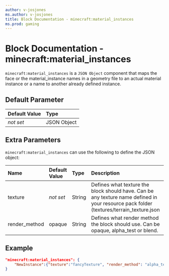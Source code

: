 ```yaml
---
author: v-josjones
ms.author: v-josjones
title: Block Documentation - minecraft:material_instances
ms.prod: gaming
---
```


# Block Documentation - minecraft:material_instances

`minecraft:material_instances` is a `JSON Object` component that maps the face or the material_instance names in a geometry file to an actual material instance or a name to another already defined instance.

## Default Parameter

|Default Value|Type |
|:----|:----|
|*not set*| JSON Object|

## Extra Parameters

`minecraft:material_instances` can use the following to define the JSON object:

|Name |Default Value |Type |Description |
|:----|:----|:----|:----|
|texture |*not set* |String |	Defines what texture the block should have. Can be any texture name defined in your resource pack folder (textures/terrain_texture.json |
|render_method |opaque |String |Defines what render method the block should use. Can be opaque, alpha_test or blend.|

## Example

```json
"minecraft:material_instances": {
    "NewInstance":{"texture":"fancyTexture", "render_method": "alpha_test"}
}
```
